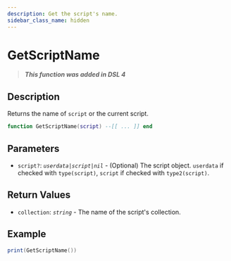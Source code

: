```yaml
---
description: Get the script's name.
sidebar_class_name: hidden
---
```


# GetScriptName

> **_This function was added in DSL 4_**

## Description

Returns the name of `script` or the current script.

```lua
function GetScriptName(script) --[[ ... ]] end
```

## Parameters

- `script?`: _`userdata|script|nil`_ - (Optional) The script object. `userdata` if checked with `type(script)`, `script` if checked with `type2(script)`.

## Return Values

- `collection`: _`string`_ - The name of the script's collection.

## Example

```lua
print(GetScriptName())
```
